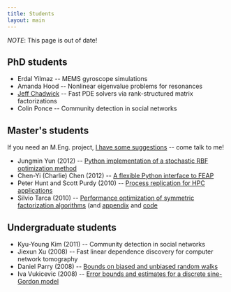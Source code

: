 ```yaml
---
title: Students
layout: main
---
```


*NOTE*: This page is out of date!

## PhD students

- Erdal Yilmaz -- MEMS gyroscope simulations
- Amanda Hood -- Nonlinear eigenvalue problems for resonances
- [Jeff Chadwick](http://www.cs.cornell.edu/~chadwick/) -- 
  Fast PDE solvers via rank-structured matrix factorizations
- Colin Ponce -- Community detection in social networks

## Master's students

If you need an M.Eng. project, [I have some suggestions](meng.html) -- come talk to me!

- Jungmin Yun (2012) -- [Python implementation of a stochastic
  RBF optimization method](projects/jungmin-yun-py-srbf.pdf)
- Chen-Yi (Charlie) Chen (2012) -- [A flexible Python interface to FEAP](projects/pyfeap-report.pdf)
- Peter Hunt and Scott Purdy (2010) -- [Process replication for HPC applications](projects/process_replication.pdf)
- Silvio Tarca (2010) -- [Performance optimization of symmetric factorization algorithms](projects/perf_optm_sym_factor.pdf) (and [appendix](projects/perf_optm_sym_factor_appx.pdf) and [code](projects/perf_optm_sym_factor.tgz)

## Undergraduate students

- Kyu-Young Kim (2011) -- Community detection in social networks
- Jiexun Xu (2008) -- Fast linear dependence discovery for computer network tomography
- Daniel Parry (2008) -- [Bounds on biased and unbiased random walks](http://www.rose-hulman.edu/mathjournal/v10n1.php)
- Iva Vukicevic (2008) -- [Error bounds and estimates for a discrete sine-Gordon model](http://www.cims.nyu.edu/vigrenew/ug_research/Iva%20Vukicevic%20SURE%20Report.pdf)
